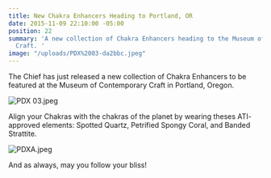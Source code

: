 ```yaml
---
title: New Chakra Enhancers Heading to Portland, OR
date: 2015-11-09 22:10:00 -05:00
position: 22
summary: 'A new collection of Chakra Enhancers heading to the Museum of Contemporary
  Craft. '
image: "/uploads/PDX%2003-da2bbc.jpeg"
---
```


The Chief has just released a new collection of Chakra Enhancers to be featured at the Museum of Contemporary Craft in Portland, Oregon. 

![PDX 03.jpeg](/uploads/PDX%2003.jpeg)

Align your Chakras with the chakras of the planet by wearing theses ATI- approved elements: Spotted Quartz, Petrified Spongy Coral, and Banded Strattite. 

![PDXA.jpeg](/uploads/PDXA.jpeg)

And as always, may you follow your bliss!